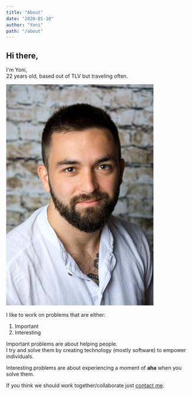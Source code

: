 ```yaml
---
title: "About"
date: "2020-01-10"
author: "Yoni"
path: "/about"
---
```


## Hi there,

I'm Yoni,  
22 years old, based out of TLV but traveling often.
<div style="width:400px;align:center;">
<img src="../images/me.jpg" width="100" style="width:400px;"/>
</div>

I like to work on problems that are either:
1. Important
2. Interesting

Important problems are about helping people.  
I try and solve them by creating technology (mostly software) to empower individuals.

Interesting problems are about experiencing a moment of __aha__ when you solve them.  

If you think we should work together/collaborate just [contact me](/contact).
